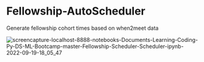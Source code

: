 # Fellowship-AutoScheduler
Generate fellowship cohort times based on when2meet data

![screencapture-localhost-8888-notebooks-Documents-Learning-Coding-Py-DS-ML-Bootcamp-master-Fellowship-Scheduler-Scheduler-ipynb-2022-09-19-18_05_47](https://user-images.githubusercontent.com/29134239/191135389-7ca67813-6e21-4e01-87ab-c7e6df9f24a7.png)
